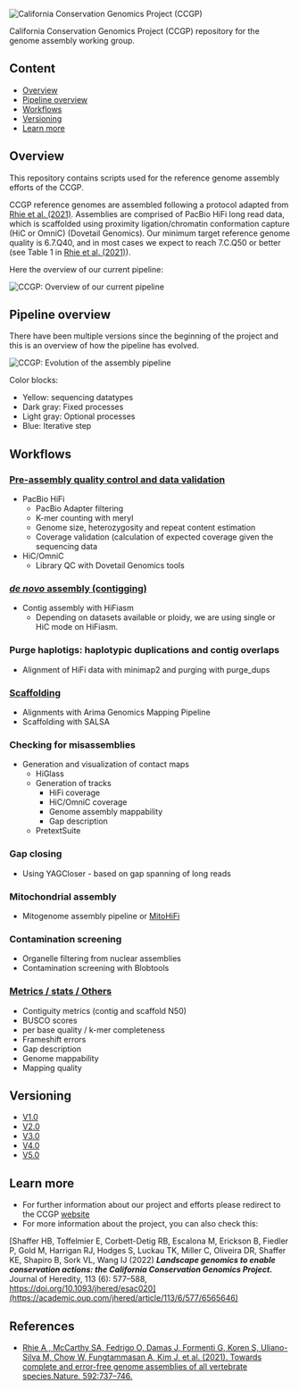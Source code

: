 ![California Conservation Genomics Project (CCGP)](https://github.com/ccgproject/ccgp_assembly/assets/3216007/84a23791-0b87-44fc-8ae4-3e57c51796cb)


California Conservation Genomics Project (CCGP) repository for the genome assembly working group.

## Content

- [Overview](https://github.com/ccgproject/ccgp_assembly/edit/main/README.md#overview)
- [Pipeline overview](https://github.com/ccgproject/ccgp_assembly/edit/main/README.md#pipeline-overview)
- [Workflows](https://github.com/ccgproject/ccgp_assembly/edit/main/README.md#workflow)
- [Versioning](versions/README.md)
- [Learn more](https://github.com/ccgproject/ccgp_assembly/edit/main/README.md#learn-more)

## Overview

This repository contains scripts used for the reference genome assembly efforts of the CCGP. 

CCGP reference genomes are assembled following a protocol adapted from [Rhie et al. (2021)](https://www.nature.com/articles/s41586-021-03451-0). Assemblies are comprised of PacBio HiFi long read data, which is scaffolded using proximity ligation/chromatin conformation capture (HiC or OmniC) (Dovetail Genomics). Our minimum target reference genome quality is 6.7.Q40, and in most cases we expect to reach 7.C.Q50 or better (see Table 1 in [Rhie et al. (2021)](https://www.nature.com/articles/s41586-021-03451-0)). 

Here the overview of our current pipeline:

![CCGP: Overview of our current pipeline](https://github.com/ccgproject/ccgp_assembly/assets/3216007/6f652479-a407-47b0-87bb-d51ef6e06fd3)

## Pipeline overview

There have been multiple versions since the beginning of the project and this is an overview of how the pipeline has evolved.

![CCGP: Evolution of the assembly pipeline](https://github.com/ccgproject/ccgp_assembly/assets/3216007/659836c5-7eaf-40cf-b90c-eebbd2f47a1d)

Color blocks:
- Yellow: sequencing datatypes
- Dark gray: Fixed processes
- Light gray: Optional processes
- Blue: Iterative step

## Workflows

### [Pre-assembly quality control and data validation](https://github.com/ccgproject/ccgp_assembly/blob/main/workflows/preasm/README.md)

- PacBio HiFi  
    - PacBio Adapter filtering  
    - K-mer counting with meryl
    - Genome size, heterozygosity and repeat content estimation
    - Coverage validation (calculation of expected coverage given the sequencing data
- HiC/OmniC
    - Library QC with Dovetail Genomics tools
 
### [*de novo* assembly (contigging)](https://github.com/ccgproject/ccgp_assembly/tree/main/workflows/contig)

- Contig assembly with HiFiasm
    - Depending on datasets available or ploidy, we are using single or HiC mode on HiFiasm. 

### Purge haplotigs: haplotypic duplications and contig overlaps

- Alignment of HiFi data with minimap2 and purging with purge_dups

### [Scaffolding](https://github.com/ccgproject/ccgp_assembly/blob/main/workflows/scaffolding/README.md)

- Alignments with Arima Genomics Mapping Pipeline
- Scaffolding with SALSA

### Checking for misassemblies

- Generation and visualization of contact maps
    -  HiGlass
    - Generation of tracks
        - HiFi coverage
        - HiC/OmniC coverage
        - Genome assembly mappability
        - Gap description
    -  PretextSuite


### Gap closing 

- Using YAGCloser - based on gap spanning of long reads

### Mitochondrial assembly

- Mitogenome assembly pipeline or [MitoHiFi](https://github.com/marcelauliano/MitoHiFi)

### Contamination screening

- Organelle filtering from nuclear assemblies
- Contamination screening with Blobtools 

### [Metrics / stats / Others](https://github.com/ccgproject/ccgp_assembly/blob/main/workflows/metrics/README.md)

- Contiguity metrics (contig and scaffold N50)
- BUSCO scores
- per base quality / k-mer completeness 
- Frameshift errors
- Gap description
- Genome mappability
- Mapping quality

## Versioning

- [V1.0](versions/V1.0.md)
- [V2.0](versions/V2.0.md)
- [V3.0](versions/V3.0.md)
- [V4.0](versions/V4.0.md)
- [V5.0](versions/V5.0.md)

## Learn more

- For further information about our project and efforts please redirect to the CCGP [website](https://www.ccgproject.org/)
- For more information about the project, you can also check this:

[Shaffer HB, Toffelmier E, Corbett-Detig RB, Escalona M, Erickson B, Fiedler P, Gold M, Harrigan RJ, Hodges S, Luckau TK, Miller C, Oliveira DR, Shaffer KE, Shapiro B, Sork VL, Wang IJ (2022) ***Landscape genomics to enable conservation actions: the California Conservation Genomics Project.*** Journal of Heredity, 113 (6): 577–588, https://doi.org/10.1093/jhered/esac020](https://academic.oup.com/jhered/article/113/6/577/6565646)


## References

- [Rhie   A , McCarthy SA, Fedrigo O, Damas J, Formenti G, Koren S, Uliano-Silva M, Chow W, Fungtammasan A, Kim J, et al.   (2021). Towards complete and error-free genome assemblies of all vertebrate species.Nature. 592:737–746.](https://www.nature.com/articles/s41586-021-03451-0)



